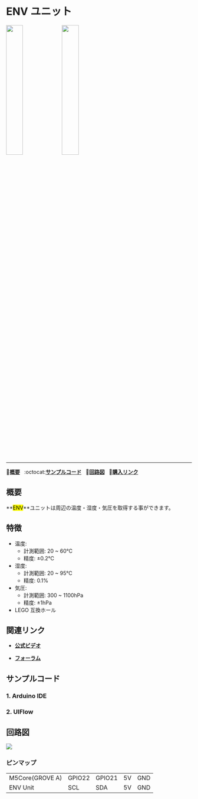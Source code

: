 # ENV ユニット

<img src="assets/img/product_pics/unit/M5GO_Unit_env.png" width="30%" height="30%"><img src="assets/img/product_pics/unit/unit_env_grove_a.png" width="30%" height="30%">

* * *

:memo:**[概要](#概要)**&nbsp;&nbsp;&nbsp;:octocat:**[サンプルコード](#サンプルコード)**&nbsp;&nbsp;&nbsp;:electric_plug:**[回路図](#回路図)**&nbsp;&nbsp;&nbsp;🛒**[購入リンク](https://www.aliexpress.com/store/product/M5Stack-Official-Stock-Offer-ESP32-Basic-Core-Development-Kit-Extensible-Micro-Control-Wifi-BLE-IoT-Prototype/3226069_32837164440.html?spm=2114.12010615.8148356.2.3b9b2de96y27jH)**

## 概要

**<mark>ENV</mark>**ユニットは周辺の温度・湿度・気圧を取得する事ができます。

## 特徴

- 温度:
  - 計測範囲: 20 ~ 60℃
  - 精度: ±0.2℃
- 湿度:
  - 計測範囲: 20 ~ 95℃
  - 精度: 0.1%
- 気圧:
  - 計測範囲: 300 ~ 1100hPa
  - 精度: ±1hPa
- LEGO 互換ホール

## 関連リンク

- **[公式ビデオ](https://www.youtube.com/channel/UCozgFVglWYQXbvTmGyS739w)**

- **[フォーラム](http://forum.m5stack.com/)**

## サンプルコード

### 1. Arduino IDE


### 2. UIFlow


## 回路図

<img src="assets/img/product_pics/unit/env_sch.JPG">

### ピンマップ

<table>
 <tr><td>M5Core(GROVE A)</td><td>GPIO22</td><td>GPIO21</td><td>5V</td><td>GND</td></tr>
 <tr><td>ENV Unit</td><td>SCL</td><td>SDA</td><td>5V</td><td>GND</td></tr>
</table>
